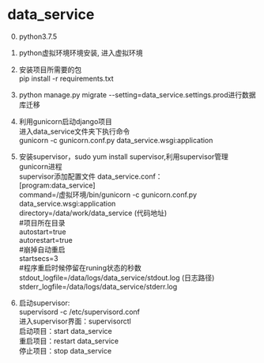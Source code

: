 # data_service
0. python3.7.5
1. python虚拟环境环境安装, 进入虚拟环境  
  
2. 安装项目所需要的包  
   pip install -r requirements.txt  
  
3. python manage.py migrate --setting=data_service.settings.prod进行数据库迁移
3. 利用gunicorn启动django项目  
    进入data_service文件夹下执行命令  
    gunicorn -c gunicorn.conf.py data_service.wsgi:application    

4. 安装supervisor，sudo yum install supervisor,利用supervisor管理gunicorn进程  
    supervisor添加配置文件 data_service.conf：  
    [program:data_service]  
    command=/虚拟环境/bin/gunicorn  -c gunicorn.conf.py data_service.wsgi:application   
    directory=/data/work/data_service  (代码地址)  
    #项目所在目录  
    autostart=true  
    autorestart=true   
    #崩掉自动重启  
    startsecs=3   
    #程序重启时候停留在runing状态的秒数  
    stdout_logfile=/data/logs/data_service/stdout.log  (日志路径)  
    stderr_logfile=/data/logs/data_service/stderr.log  
      
5. 启动supervisor:  
    supervisord -c /etc/supervisord.conf  
    进入supervisor界面：supervisorctl  
    启动项目：start data_service  
    重启项目：restart data_service  
    停止项目：stop data_service  